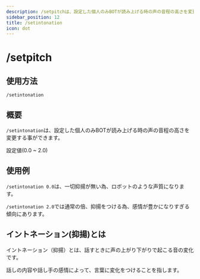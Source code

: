 ```yaml
---
description: /setpitchは、設定した個人のみBOTが読み上げる時の声の音程の高さを変更する事ができます。
sidebar_position: 12
title: /setintonation
icon: dot
---
```


# /setpitch

## 使用方法
```
/setintonation
```

## 概要
`/setintonation`は、設定した個人のみBOTが読み上げる時の声の音程の高さを変更する事ができます。

設定値(0.0 ~ 2.0)

## 使用例
`/setintonation 0.0`は、一切抑揚が無い為、ロボットのような声質になります。

`/setintonation 2.0`では通常の倍、抑揚をつける為、感情が豊かになりすぎる傾向にあります。

## イントネーション(抑揚)とは
イントネーション（抑揚）とは、話すときに声の上がり下がりで起こる音の変化です。

話しの内容や話し手の感情によって、言葉に変化をつけることを指します。